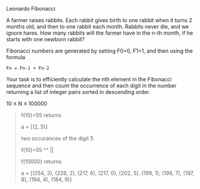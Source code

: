 Leonardo Fibonacci

A farmer raises rabbits. Each rabbit gives birth to one
rabbit when it turns 2 months old, and then to one
rabbit each month. Rabbits never die, and we ignore
hares. How many rabbits will the farmer have in the
n-th month, if he starts with one newborn rabbit?

Fibonacci numbers are generated by setting F0=0, F1=1, and then using the formula

`Fn = Fn-1 + Fn-2`

Your task is to efficiently calculate the nth element in the Fibonacci sequence and then count the occurrence of each digit in the number returning a list of integer pairs sorted in descending order.

10 ≤ N ≤ 100000

>f(10)=55 returns
>
>a = [(2, 5)]
>
>two occurances of the digit 5
>
> f(10)=55 
>      ^^
>      ||
>
>f(10000) returns 
>
>a = [(254, 3),
>     (228, 2),
>     (217, 6),
>     (217, 0),
>     (202, 5),
>     (199, 1),
>     (198, 7),
>     (197, 8),
>     (194, 4),
>     (184, 9)]